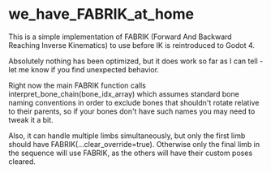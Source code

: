 # we_have_FABRIK_at_home
This is a simple implementation of FABRIK (Forward And Backward Reaching Inverse Kinematics) to use before IK is reintroduced to Godot 4.

Absolutely nothing has been optimized, but it does work so far as I can tell - let me know if you find unexpected behavior.

Right now the main FABRIK function calls interpret_bone_chain(bone_idx_array) which assumes standard bone naming conventions in order to exclude bones that shouldn't rotate relative to their parents, so if your bones don't have such names you may need to tweak it a bit.

Also, it can handle multiple limbs simultaneously, but only the first limb should have FABRIK(...clear_override=true).  Otherwise only the final limb in the sequence will use FABRIK, as the others will have their custom poses cleared.
